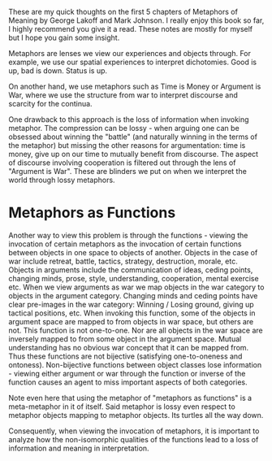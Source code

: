 These are my quick thoughts on the first 5 chapters of Metaphors of Meaning by George Lakoff and Mark Johnson. I really enjoy this book so far, I highly recommend you give it a read. 
These notes are mostly for myself but I hope you gain some insight. 

Metaphors are lenses we view our experiences and objects through. For example, we use our spatial experiences to interpret dichotomies. Good is up, bad is down. Status is up. 

On another hand, we use metaphors such as Time is Money or Argument is War, where we use the structure from war to interpret discourse and scarcity for the continua. 

One drawback to this approach is the loss of information when invoking metaphor. The compression can be lossy - when arguing one can be obsessed about winning the "battle" (and naturally winning in the terms of the metaphor) but missing the other reasons for argumentation: time is money, give up on our time to mutually benefit from discourse. The aspect of discourse involving cooperation is filtered out through the lens of "Argument is War". These are blinders we put on when we interpret the world through lossy metaphors. 

<h1> Metaphors as Functions </h1>

Another way to view this problem is through the functions - viewing the invocation of certain metaphors as the invocation of certain functions between objects in one space to objects of another. Objects in the case of war include retreat, battle, tactics, strategy, destruction, morale, etc. Objects in arguments include the communication of ideas, ceding points, changing minds, prose, style, understanding, cooperation, mental exercise etc. When we view arguments as war we map objects in the war category to objects in the argument category. Changing minds and ceding points have clear pre-images in the war category: Winning / Losing ground, giving up tactical positions, etc. When invoking this function, some of the objects in argument space are mapped to from objects in war space, but others are not. This function is not one-to-one. Nor are all objects in the war space are inversely mapped to from some object in the argument space. Mutual understanding has no obvious war concept that it can be mapped from. Thus these functions are not bijective (satisfying one-to-oneness and ontoness). Non-bijective functions between object classes lose information - viewing either argument or war through the function or inverse of the function causes an agent to miss important aspects of both categories. 

Note even here that using the metaphor of "metaphors as functions" is a meta-metaphor in it of itself. Said metaphor is lossy even respect to metaphor objects mapping to metaphor objects. Its turtles all the way down. 

Consequently, when viewing the invocation of metaphors, it is important to analyze how the non-isomorphic qualities of the functions lead to a loss of information and meaning in interpretation.
